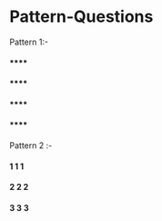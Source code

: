 # Pattern-Questions

Pattern 1:-
<h4>****</h4>
<h4>****</h4>
<h4>****</h4>
<h4>****</h4>

Pattern 2 :-
<h4>1 1 1</h4>
<h4>2 2 2</h4>
<h4>3 3 3</h4>
